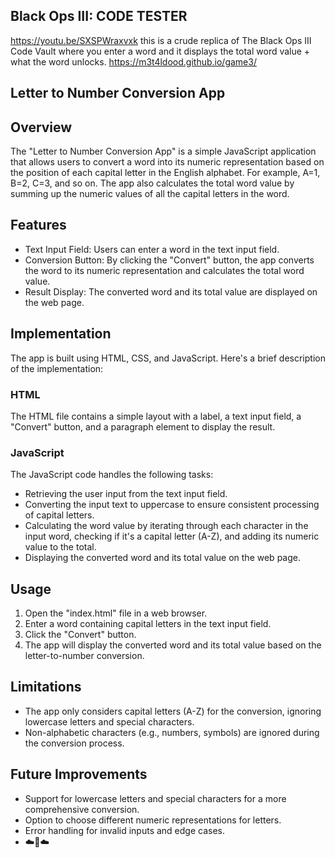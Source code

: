 ## Black Ops III: CODE TESTER
https://youtu.be/SXSPWraxvxk
this is a crude replica of The Black Ops III Code Vault where you enter a word and it displays the total word value + what the word unlocks.
https://m3t4ldood.github.io/game3/

## Letter to Number Conversion App

## Overview
The "Letter to Number Conversion App" is a simple JavaScript application that allows users to convert a word into its numeric representation based on the position of each capital letter in the English alphabet. For example, A=1, B=2, C=3, and so on. The app also calculates the total word value by summing up the numeric values of all the capital letters in the word.

## Features
- Text Input Field: Users can enter a word in the text input field.
- Conversion Button: By clicking the "Convert" button, the app converts the word to its numeric representation and calculates the total word value.
- Result Display: The converted word and its total value are displayed on the web page.

## Implementation
The app is built using HTML, CSS, and JavaScript. Here's a brief description of the implementation:

### HTML
The HTML file contains a simple layout with a label, a text input field, a "Convert" button, and a paragraph element to display the result.

### JavaScript
The JavaScript code handles the following tasks:
- Retrieving the user input from the text input field.
- Converting the input text to uppercase to ensure consistent processing of capital letters.
- Calculating the word value by iterating through each character in the input word, checking if it's a capital letter (A-Z), and adding its numeric value to the total.
- Displaying the converted word and its total value on the web page.

## Usage
1. Open the "index.html" file in a web browser.
2. Enter a word containing capital letters in the text input field.
3. Click the "Convert" button.
4. The app will display the converted word and its total value based on the letter-to-number conversion.

## Limitations
- The app only considers capital letters (A-Z) for the conversion, ignoring lowercase letters and special characters.
- Non-alphabetic characters (e.g., numbers, symbols) are ignored during the conversion process.

## Future Improvements
- Support for lowercase letters and special characters for a more comprehensive conversion.
- Option to choose different numeric representations for letters.
- Error handling for invalid inputs and edge cases.
- ☁️💩☁️
